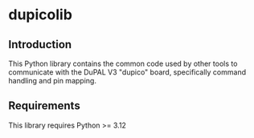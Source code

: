 # dupicolib

## Introduction

This Python library contains the common code used by other tools to communicate with the DuPAL V3 "dupico" board, specifically command handling and pin mapping.

## Requirements

This library requires Python >= 3.12
